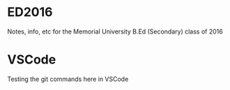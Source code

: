 # ED2016
Notes, info, etc for the Memorial University B.Ed (Secondary) class of 2016

VSCode
======

Testing the git commands here in VSCode 
